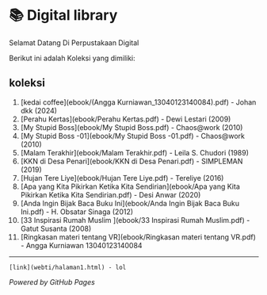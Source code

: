 # 📚 Digital library 

Selamat Datang Di Perpustakaan Digital

Berikut ini adalah Koleksi yang dimiliki:

## koleksi
1. [kedai coffee](ebook/(Angga Kurniawan_13040123140084).pdf) - Johan dkk (2024)
2. [Perahu Kertas](ebook/Perahu Kertas.pdf) - Dewi Lestari (2009)
3. [My Stupid Boss](ebook/My Stupid Boss.pdf) - Chaos@work (2010)
4. [My Stupid Boss -01](ebook/My Stupid Boss -01.pdf) - Chaos@work (2010)
5. [Malam Terakhir](ebook/Malam Terakhir.pdf) - Leila S. Chudori (1989)
6. [KKN di Desa Penari](ebook/KKN di Desa Penari.pdf) - SIMPLEMAN (2019)
7. [Hujan Tere Liye](ebook/Hujan Tere Liye.pdf) - Tereliye (2016)
8. [Apa yang Kita Pikirkan Ketika Kita Sendirian](ebook/Apa yang Kita Pikirkan Ketika Kita Sendirian.pdf) - Desi Anwar (2020)
9. [Anda Ingin Bijak Baca Buku Ini](ebook/Anda Ingin Bijak Baca Buku Ini.pdf) - H. Obsatar Sinaga
(2012)
10. [33 Inspirasi Rumah Muslim ](ebook/33 Inspirasi Rumah Muslim.pdf) - Gatut Susanta (2008)
11. [Ringkasan materi tentang VR](ebook/Ringkasan materi tentang VR.pdf) - Angga Kurniawan 13040123140084
----
    [link](webti/halaman1.html) - lol

*Powered by GitHub Pages*
